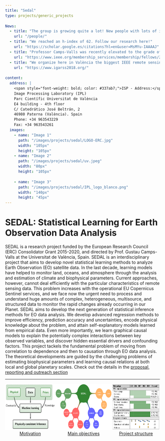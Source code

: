```yaml
---
title: "Sedal"
type: projects/generic_projects

News:
  - title: "The group is growing quite a lot! New people with lots of ideas, background and expertises. Check their profiles and exciting research here!"
    url: "/people/"
  - title: "We reached an h-index of 62. Follow our research here!"
    url: "https://scholar.google.es/citations?hl=en&user=MsMYu-IAAAAJ"
  - title: "Professor Camps-Valls was recently elevated to the grade of IEEE Fellow by the Geoscience and Remote Sensing Society, and also recognized by the Signal Processing Society."
    url: "https://www.ieee.org/membership_services/membership/fellows/2018_elevated_fellows.pdf"
  - title: "We organize here in València the biggest IEEE remote sensing and geoscience conference, IGARSS, in 2018."
    url: "https://www.igarss2018.org/"

content:
  address: |
    <span style="font-weight: bold; color: #337ab7;">ISP - Address:</span><br>
    Image Processing Laboratory (IPL)  
    Parc Científic Universitat de València  
    E4 building - 4th floor  
    C/ Catedrático José Beltrán, 2  
    46980 Paterna (València). Spain  
    Phone: +34 963543229  
    Fax: +34 963543261  
  images:
    - name: "Image 1"
      path: "/images/projects/sedal/LOGO-ERC.jpg"
      width: "105px"
      height: "105px"
    - name: "Image 2"
      path: "/images/projects/sedal/uv.jpeg"
      width: "80px"
      height: "105px"

    - name: "Image 3"
      path: "/images/projects/sedal/IPL_logo_blanco.png"
      width: "140px"
      height: "45px"
---
```



# SEDAL: Statistical Learning for Earth Observation Data Analysis

SEDAL is a research project funded by the European Research Council (ERC) Consolidator Grant 2015-2020, and directed by Prof. Gustau Camps-Valls at the Universitat de València, Spain. SEDAL is an interdisciplinary project that aims to develop novel statistical learning methods to analyze Earth Observation (EO) satellite data. In the last decade, learning models have helped to monitor land, oceans, and atmosphere through the analysis and estimation of climate and biophysical parameters. Current approaches, however, cannot deal efficiently with the particular characteristics of remote sensing data. This problem increases with the operational EU Copernicus Sentinel services, and we face now the urgent need to process and understand huge amounts of complex, heterogeneous, multisource, and structured data to monitor the rapid changes already occurring in our Planet. SEDAL aims to develop the next generation of statistical inference methods for EO data analysis. We develop advanced regression methods to improve efficiency, prediction accuracy and uncertainties, encode physical knowledge about the problem, and attain self-explanatory models learned from empirical data. Even more importantly, we learn graphical causal models to explain the potentially complex interactions between key observed variables, and discover hidden essential drivers and confounding factors. This project tackels the fundamental problem of moving from correlation to dependence and then to causation through EO data analysis. The theoretical developments are guided by the challenging problems of estimating biophysical parameters and learning causal relations at both local and global planetary scales. Check out the details in the [proposal, reporting and outreach section](/projects/projects_links/sedal/documents)


<hr>



<div class="div_sedal" style="display:flex; justify-content:center; margin-bottom: 5%;" >

  <a href="https://www.ejemplo.com">
    <div style="text-align:center;">
      <img src="/images/projects/sedal/fig1b.png" height="150" width="220">
      <br>
      Motivation
    </div>
  </a>

  <a href="https://www.ejemplo.com">
    <div style="text-align:center;">
      <img src="/images/projects/sedal/fig3.png" height="150" width="250">
      <br>
      Main objectives
    </div>
  </a>

  <a href="https://www.ejemplo.com">
    <div style="text-align:center;">
      <img src="/images/projects/sedal/fig0.png" height="150" width="210">
      <br>
      Project structure
    </div>
  </a>
</div>


